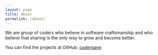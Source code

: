 ```yaml
---
layout: page
title: About
permalink: /about/
---
```


We are group of coders who believe in software craftsmanship and who believe that sharing is the only way to grow and become better.

You can find the projects at GitHub:
[codergann][codergann-organization]

[codergann-organization]: https://github.com/codergann
